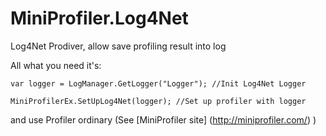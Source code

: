 # MiniProfiler.Log4Net
Log4Net Prodiver, allow save profiling result into log

All what you need it's:

```cSharp
var logger = LogManager.GetLogger("Logger"); //Init Log4Net Logger

MiniProfilerEx.SetUpLog4Net(logger); //Set up profiler with logger
```

and use Profiler ordinary (See [MiniProfiler site] (http://miniprofiler.com/) )
